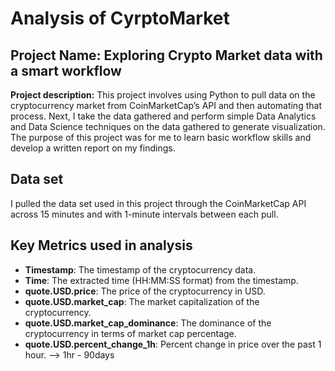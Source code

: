 # Analysis of CyrptoMarket
## **Project Name: Exploring Crypto Market data with a smart workflow**

**Project description:**
This project involves using Python to pull data on the cryptocurrency market from CoinMarketCap’s API and then automating that process. Next, I take the data gathered and perform simple Data Analytics and Data Science techniques on the data gathered to generate visualization. The purpose of this project was for me to learn basic workflow skills and develop a written report on my findings.

## **Data set**
I pulled the data set used in this project through the CoinMarketCap API across 15 minutes and with 1-minute intervals between each pull.

## **Key Metrics used in analysis**
- **Timestamp**: The timestamp of the cryptocurrency data.
- **Time**: The extracted time (HH:MM:SS format) from the timestamp.
- **quote.USD.price**: The price of the cryptocurrency in USD.
- **quote.USD.market_cap**: The market capitalization of the cryptocurrency.
- **quote.USD.market_cap_dominance**: The dominance of the cryptocurrency in terms of market cap percentage.
- **quote.USD.percent_change_1h**: Percent change in price over the past 1 hour. --> 1hr - 90days

